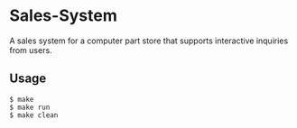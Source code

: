 # Sales-System
A sales system for a computer part store that supports interactive inquiries from users.

## Usage
`$ make`  
`$ make run`  
`$ make clean`

